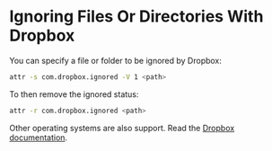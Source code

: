 Ignoring Files Or Directories With Dropbox
====

You can specify a file or folder to be ignored by Dropbox:

```bash
attr -s com.dropbox.ignored -V 1 <path>
```

To then remove the ignored status:

```bash
attr -r com.dropbox.ignored <path>
```

Other operating systems are also support. Read the [Dropbox documentation](https://help.dropbox.com/files-folders/restore-delete/ignored-files).
